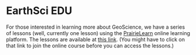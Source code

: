 # EarthSci EDU

For those interested in learning more about GeoScience, we have a series of lessons (well, currently one lesson) using the [PrairieLearn](https://www.prairielearn.com/) online learning platform.
The lessons are available at [this link](https://us.prairielearn.com/pl/course_instance/143668).
(You might have to click on that link to join the online course before you can access the lessons.)
